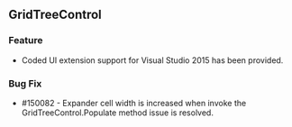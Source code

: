 ## GridTreeControl

### Feature

* Coded UI extension support for Visual Studio 2015 has been provided.


### Bug Fix

*  \#150082 - Expander cell width is increased when invoke the GridTreeControl.Populate method issue is resolved.